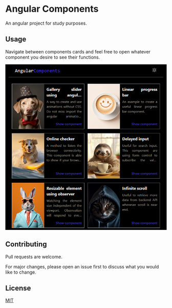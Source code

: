 # Angular Components

An angular project for study purposes.

## Usage

Navigate between components cards and feel free to open whatever component you desire to see their functions.

![Project Image](/src/assets/images/readme.png)

## Contributing

Pull requests are welcome. 

For major changes, please open an issue first
to discuss what you would like to change.

## License

[MIT](https://choosealicense.com/licenses/mit/)